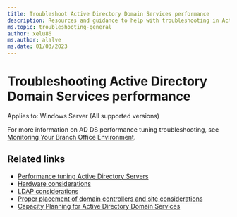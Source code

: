 ```yaml
---
title: Troubleshoot Active Directory Domain Services performance
description: Resources and guidance to help with troubleshooting in Active Directory performance tuning.
ms.topic: troubleshooting-general
author: xelu86
ms.author: alalve
ms.date: 01/03/2023
---
```


# Troubleshooting Active Directory Domain Services performance

Applies to: Windows Server (All supported versions)

For more information on AD DS performance tuning troubleshooting, see [Monitoring Your Branch Office Environment](/previous-versions/windows/it-pro/windows-server-2008-R2-and-2008/dd736504(v=ws.10)).

## Related links

- [Performance tuning Active Directory Servers](index.md)
- [Hardware considerations](hardware-considerations.md)
- [LDAP considerations](ldap-considerations.md)
- [Proper placement of domain controllers and site considerations](site-definition-considerations.md)
- [Capacity Planning for Active Directory Domain Services](./capacity-planning-for-active-directory-domain-services.md)

